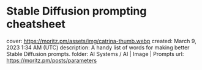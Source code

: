 # Stable Diffusion prompting cheatsheet

cover: https://moritz.pm/assets/img/catrina-thumb.webp
created: March 9, 2023 1:34 AM (UTC)
description: A handy list of words for making better Stable Diffusion prompts.
folder: AI Systems / AI | Image | Prompts
url: https://moritz.pm/posts/parameters
